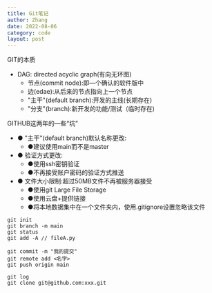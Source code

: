 ```yaml
---
title: Git笔记
author: Zhang
date: 2022-08-06
category: code
layout: post
---
```


GIT的本质  
- DAG: directed acyclic graph(有向无环图)  
     - 节点(commit node):即—个确认的软件版中  
     - 边(edae):从后来的节点指向上一个节点  
    - "主干"(default branch):开发的主线(长期存在)  
    - "分支"(branch):新开发的功能/测试（临时存在)  

GITHUB这两年的—些“坑”  
- ● "主干"(default branch)默认名称更改:  
    - ●建议使用main而不是master  
- ● 验证方式更改:  
    - ●使用ssh密钥验证  
    - ●不再接受账户密码的验证方式推送  
- ● 文件大小限制:超过50MB文件不再被服务器接受  
    - ●使用git Large File Storage  
    - ●使用云盘+提供链接  
    - ●将本地数据集中在一个文件夹内，使用.gitignore设置忽略该文件  
    
```
git init
git branch -m main
git status
git add -A // fileA.py

git commit -m "我的提交"
git remote add <名字>
git push origin main

git log
git clone git@github.com:xxx.git
```
